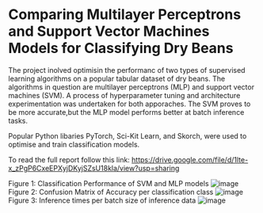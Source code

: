 # Comparing Multilayer Perceptrons and Support Vector Machines Models for Classifying Dry Beans

The project inolved optimisin the performanc of two types of supervised learning algorithms on a popular tabular dataset of dry beans. The algorithms in question are multilayer perceptrons (MLP) and support vector machines (SVM). A process of hyperparameter tuning and architecture experimentation was undertaken for both apporaches. The SVM proves to be more accurate,but the MLP model performs better at batch inference tasks.

Popular Python libaries PyTorch, Sci-Kit Learn, and Skorch, were used to optimise and train classification models.

To read the full report follow this link: https://drive.google.com/file/d/1lte-x_zPgP6CxeEPXyjDKyjSZsU18kla/view?usp=sharing

Figure 1: Classification Performance of SVM and MLP models
![image](https://github.com/JV11x/SVM_vs_MLP_Classification/assets/114994769/40c46064-bd15-4fdd-b23f-bbc2e3f9716c)
Figure 2: Confusion Matrix of Accuracy per classification class
![image](https://github.com/JV11x/SVM_vs_MLP_Classification/assets/114994769/99cf7d93-e0c2-4205-b6f5-9b3f9295550d)
Figure 3: Inference times per batch size of inference data
![image](https://github.com/JV11x/SVM_vs_MLP_Classification/assets/114994769/4928dc70-6397-49c4-bfa8-923da865ef71)
